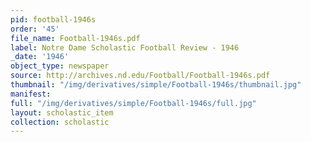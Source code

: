 ```yaml
---
pid: football-1946s
order: '45'
file_name: Football-1946s.pdf
label: Notre Dame Scholastic Football Review - 1946
_date: '1946'
object_type: newspaper
source: http://archives.nd.edu/Football/Football-1946s.pdf
thumbnail: "/img/derivatives/simple/Football-1946s/thumbnail.jpg"
manifest:
full: "/img/derivatives/simple/Football-1946s/full.jpg"
layout: scholastic_item
collection: scholastic
---
```

